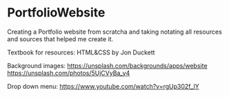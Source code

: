 # PortfolioWebsite

Creating a Portfolio website from scratcha and taking notating all resources and sources that helped me create it.

Textbook for resources:
HTML&CSS by Jon Duckett

Background images:
https://unsplash.com/backgrounds/apps/website
https://unsplash.com/photos/5UjCVyBa_y4

Drop down menu:
https://www.youtube.com/watch?v=rgUp302f_lY